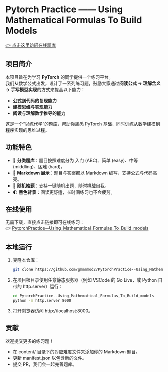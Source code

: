 # Pytorch Practice —— Using Mathematical Formulas To Build Models

[👉 点击这里访问在线题库](https://gmmmmod2.github.io/PytorchPractice--Using_Mathematical_Formulas_To_Build_models/)

## 项目简介

本项目旨在为学习 **PyTorch** 的同学提供一个练习平台。  
我们从数学公式出发，设计了一系列练习题，鼓励大家通过**阅读公式 → 理解含义 → 手写模型实现**的方式来提高以下能力：

- **公式到代码的复现能力**
- **建模思维与实现能力**
- **阅读与理解数学推导的能力**

这是一个“以练代学”的题库，帮助你熟悉 PyTorch 基础，同时训练从数学建模到程序实现的思维过程。

## 功能特色

- 📂 **分类题库**：题目按照难度分为 入门 (ABC)、简单 (easy)、中等 (middling)、困难 (hard)。
- 📖 **Markdown 展示**：题目与答案都以 Markdown 编写，支持公式与代码高亮。
- 🎲 **随机抽题**：支持一键随机出题，随时挑战自我。
- 🌓 **黑色背景**：阅读更舒适，长时间练习也不会疲劳。

## 在线使用

无需下载，直接点击链接即可在线练习：  
👉 [PytorchPractice--Using_Mathematical_Formulas_To_Build_models](https://gmmmmod2.github.io/PytorchPractice--Using_Mathematical_Formulas_To_Build_models/)

## 本地运行

1. 克隆本仓库：
   ```bash
   git clone https://github.com/gmmmmod2/PytorchPractice--Using_Mathematical_Formulas_To_Build_models.git
   ```
2. 在项目根目录使用任意静态服务器（例如 VSCode 的 Go Live，或 Python 自带的 http.server）运行：
   ```bash
   cd PytorchPractice--Using_Mathematical_Formulas_To_Build_models
   python -m http.server 8000
   ```
3. 打开浏览器访问 http://localhost:8000。

## 贡献

欢迎提交更多的练习题！

- 在 content/ 目录下的对应难度文件夹添加你的 Markdown 题目。
- 更新 manifest.json 以包含新的文件。
- 提交 PR，我们会一起完善题库。
